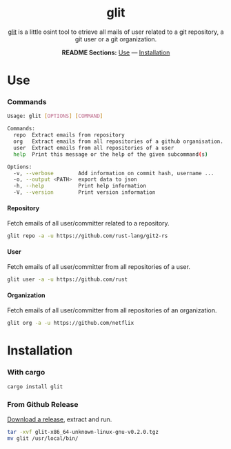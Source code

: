 <div align="center">

# glit

[glit]() is a little osint tool to etrieve all mails of user related to a git repository, a git user or a git organization.

**README Sections:**  [Use](#use) — [Installation](#installation)

</div>

# Use

### Commands

```bash
Usage: glit [OPTIONS] [COMMAND]

Commands:
  repo  Extract emails from repository
  org   Extract emails from all repositories of a github organisation.
  user  Extract emails from all repositories of a user
  help  Print this message or the help of the given subcommand(s)

Options:
  -v, --verbose        Add information on commit hash, username ...
  -o, --output <PATH>  export data to json
  -h, --help           Print help information
  -V, --version        Print version information
```

#### **Repository**

Fetch emails of all user/committer related to a repository.

```bash
glit repo -a -u https://github.com/rust-lang/git2-rs
```

#### **User**

Fetch emails of all user/committer from all repositories of a user.

```bash
glit user -a -u https://github.com/rust
```

#### **Organization**

Fetch emails of all user/committer from all repositories of an organization.

```bash
glit org -a -u https://github.com/netflix
```

# Installation

### With cargo

```bash
cargo install glit
```

### From Github Release

[Download a release](https://github.com/shadawck/glit/releases/lastest), extract and run.

```bash
tar -xvf glit-x86_64-unknown-linux-gnu-v0.2.0.tgz
mv glit /usr/local/bin/
```
